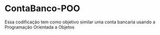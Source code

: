 # ContaBanco-POO
Essa codificação tem como objetivo similar uma conta bancaria usando a Programação Orientada a Objetos

